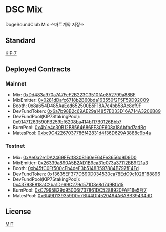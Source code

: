 # DSC Mix
DogeSoundClub Mix 스마트계약 저장소

## Standard
[KIP-7](https://kips.klaytn.com/KIPs/kip-7)

## Deployed Contracts

### Mainnet
- Mix: [0xDd483a970a7A7FeF2B223C3510fAc852799a88BF](https://scope.klaytn.com/token/0xDd483a970a7A7FeF2B223C3510fAc852799a88BF)
- MixEmitter: [0x0281dDafc6718b2B60bda163550f2F5F59D92C09](https://scope.klaytn.com/account/0x0281dDafc6718b2B60bda163550f2F5F59D92C09)
- Booth: [0x8a654D485AaEed652500B5F18A7e4bb58Ac8ef9F](https://scope.klaytn.com/account/0x8a654D485AaEed652500B5F18A7e4bb58Ac8ef9F)
- DevFundToken: [0x6a7b98B2c69AE29a14857E033D16A714A3206B89](https://scope.klaytn.com/token/0x6a7b98B2c69AE29a14857E033D16A714A3206B89)
- DevFundPool(KIP7StakingPool): [0x91471263590FB259bf6208ba414bf17B0126Bbb7](https://scope.klaytn.com/account/0x91471263590FB259bf6208ba414bf17B0126Bbb7)
- BurnPool: [0x4b1e4c30B12B8564686FF30F608a18Abfbd7adBc](https://scope.klaytn.com/account/0x4b1e4c30B12B8564686FF30F608a18Abfbd7adBc)
- MatesPool: [0xbc9C42267037786f42831d4f36D629A3888c9b4a](https://scope.klaytn.com/account/0xbc9C42267037786f42831d4f36D629A3888c9b4a)

### Testnet
- Mix: [0xAe0a2e1DA2469FFdf8308160eE64Fe3656d9D9D0](https://baobab.scope.klaytn.com/token/0xAe0a2e1DA2469FFdf8308160eE64Fe3656d9D9D0)
- MixEmitter: [0x26339a890A5B2AD1B9ca31c073a37112BB9f21a3](https://baobab.scope.klaytn.com/account/0x26339a890A5B2AD1B9ca31c073a37112BB9f21a3)
- Booth: [0xb45fC0Ff500cFb4deF3b5148B597884B797fF4Fd](https://baobab.scope.klaytn.com/account/0xb45fC0Ff500cFb4deF3b5148B597884B797fF4Fd)
- DevFundToken: [0xf3635EF377D690D034530ca78EdC9c1028188896](https://scope.klaytn.com/token/0xf3635EF377D690D034530ca78EdC9c1028188896)
- DevFundPool(KIP7StakingPool): [0x43793E818aC2ba1De69C279d571D3e8d7d9Bfb15](https://scope.klaytn.com/account/0x43793E818aC2ba1De69C279d571D3e8d7d9Bfb15)
- BurnPool: [0xC7995B29d95006f737861DC5288920FAF16e5Ff7](https://scope.klaytn.com/account/0xC7995B29d95006f737861DC5288920FAF16e5Ff7)
- MatesPool: [0x6f49D139359D0c7Bf44Df4520494A6ABB39434dD](https://scope.klaytn.com/account/0x6f49D139359D0c7Bf44Df4520494A6ABB39434dD)

## License
[MIT](LICENSE)
